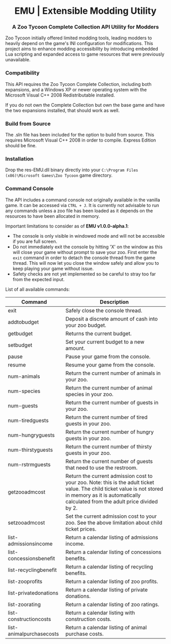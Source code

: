 <h1 align="center">EMU | Extensible Modding Utility</h1>

<h3 align="center"> A Zoo Tycoon Complete Collection API Utility for Modders</h3>

Zoo Tycoon initially offered limited modding tools, leading modders to heavily depend on the game's INI configuration for modifications. This project aims to enhance modding accessibility by introducing embedded Lua scripting and expanded access to game resources that were previously unavailable.

### Compatibility

This API requires the Zoo Tycoon Complete Collection, including both expansions, and a Windows XP or newer operating system with the Microsoft Visual C++ 2008 Redistributable installed.

If you do not own the Complete Collection but own the base game and have the two expansions installed, that should work as well.

### Build from Source

The .sln file has been included for the option to build from source. This requires Microsoft Visual C++ 2008 in order to compile. Express Edition should be fine.

### Installation

Drop the res-EMU.dll binary directly into your `C:\Program Files (x86)\Microsoft Games\Zoo Tycoon` game directory.

### Command Console

The API includes a command console not originally available in the vanilla game. It can be accessed via `CTRL + J`. It is currently not advisable to run any commands unless a zoo file has been loaded as it depends on the resources to have been allocated in memory.

Important limitations to consider as of **EMU v1.0.0-alpha.1**:
- The console is only visible in windowed mode and will not be accessible if you are full screen.
- Do not immediately exit the console by hitting 'X' on the window as this will close your game without prompt to save your zoo. First enter the `exit` command in order to detach the console thread from the game thread. This will now let you close the window safely and allow you to keep playing your game without issue.
- Safety checks are not yet implemented so be careful to stray too far from the expected input.

List of all available commands:

| Command  | Description |
| ------------- | ------------- |
| exit  | Safely close the console thread. |
| addtobudget <float deposit> | Deposit a discrete amount of cash into your zoo budget. |
| getbudget | Returns the current budget. |
| setbudget <float new_budget> | Set your current budget to a new amount. |
| pause | Pause your game from the console. |
| resume | Resume your game from the console. |
| num-animals | Return the current number of animals in your zoo. |
| num-species | Return the current number of animal species in your zoo. |
| num-guests | Return the current number of guests in your zoo. |
| num-tiredguests | Return the current number of tired guests in your zoo. |
| num-hungryguests | Return the current number of hungry guests in your zoo. |
| num-thirstyguests | Return the current number of thirsty guests in your zoo. |
| num-rstrmguests | Return the current number of guests that need to use the restroom. |
| getzooadmcost | Return the current admission cost to your zoo. Note: this is the adult ticket value. The child ticket value is not stored in memory as it is automatically calculated from the adult price divided by 2. |
| setzooadmcost <float new_adm> | Set the current admission cost to your zoo. See the above limitation about child ticket prices. |
| list-admissionsincome | Return a calendar listing of admissions income. |
| list-concessionsbenefit | Return a calendar listing of concessions benefits. |
| list-recyclingbenefit | Return a calendar listing of recycling benefits. |
| list-zooprofits | Return a calendar listing of zoo profits. |
| list-privatedonations | Return a calendar listing of private donations. |
| list-zoorating | Return a calendar listing of zoo ratings. |
| list-constructioncosts | Return a calendar listing with construction costs. |
| list-animalpurchasecosts | Return a calendar listing of animal purchase costs. |
